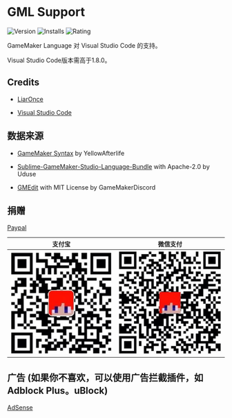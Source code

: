 # GML Support

![Version](https://vsmarketplacebadge.apphb.com/version/liaronce.gml-support.svg)
![Installs](https://vsmarketplacebadge.apphb.com/installs-short/liaronce.gml-support.svg)
![Rating](https://vsmarketplacebadge.apphb.com/rating/liaronce.gml-support.svg)

GameMaker Language 对 Visual Studio Code 的支持。

Visual Studio Code版本需高于1.8.0。

## Credits

 - [LiarOnce](https://me.liaronce.win)

 - [Visual Studio Code](https://code.visualstudio.com)

## 数据来源 

 - [GameMaker Syntax](https://yal.cc/notepad-syntax-highlighting-for-gamemaker-81/) by YellowAfterlife

 - [Sublime-GameMaker-Studio-Language-Bundle](https://github.com/Uduse/Sublime-GameMaker-Studio-Language-Bundle)  with Apache-2.0 by Uduse

 - [GMEdit](https://github.com/GameMakerDiscord/GMEdit) with MIT License by GameMakerDiscord

## 捐赠

[Paypal](https://www.paypal.me/liaronce)

|            支付宝            |              微信支付              |
| :--------------------------: | :--------------------------------: |
| ![alipay](../assets/zfb.jpg) | ![wechatpay](../assets/wechat.jpg) |

## 广告 (如果你不喜欢，可以使用广告拦截插件，如 Adblock Plus。uBlock)

[AdSense](https://gmlsupport.liaronce.com/ad.html ':include :type=iframe width=100% height=110px')

